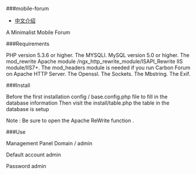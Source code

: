 ###mobile-forum
* [中文介绍](https://github.com/istrwei/Mobile-Forum/README_zh.md)

A Minimalist Mobile Forum

###Requirements

PHP version 5.3.6 or higher.
The MYSQLI.
MySQL version 5.0 or higher.
The mod_rewrite Apache module /ngx_http_rewrite_module/ISAPI_Rewrite IIS module/IIS7+.
The mod_headers module is needed if you run Carbon Forum on Apache HTTP Server.
The Openssl.
The Sockets.
The Mbstring.
The Exif.

###Install

Before the first installation config / base.config.php file to fill in the database information
Then visit the install/table.php the table in the database is setup

Note : Be sure to open the Apache ReWrite function .

###Use

Management Panel Domain / admin

Default account admin

Password admin
